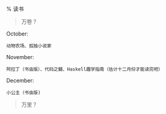 % 读书

> 万卷？

October:

    动物农场、孤独小说家


November:

    阿拉丁（书虫版）、代码之髓、Haskell趣学指南（估计十二月份才能读完吧）

December:
    
    小公主（书虫版)


> 万里？